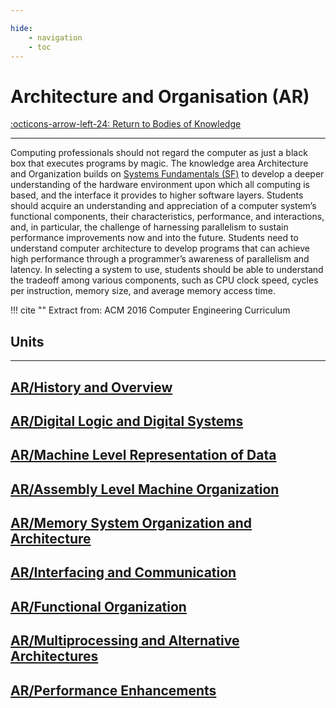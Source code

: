 ```yaml
---

hide:
    - navigation
    - toc
---
```

# Architecture and Organisation (AR)

[:octicons-arrow-left-24: Return to Bodies of Knowledge](/Bodies-of-Knowledge)

---

Computing professionals should not regard the computer as just a black box that executes programs by magic. The knowledge area Architecture and Organization builds on [Systems Fundamentals (SF)](/Bodies-of-Knowledge/System-Fundamentals) to develop a deeper understanding of the hardware environment upon which all computing is based, and the interface it provides to higher software layers. Students should acquire an understanding and appreciation of a computer system’s functional components, their characteristics, performance, and interactions, and, in particular, the challenge of harnessing parallelism to sustain performance improvements now and into the future. Students need to understand computer architecture to develop programs that can achieve high performance through a programmer’s awareness of parallelism and latency. In selecting a system to use, students should be able to understand the tradeoff among various components, such as CPU clock speed, cycles per instruction, memory size, and average memory access time.

!!! cite ""
    Extract from: ACM 2016 Computer Engineering Curriculum

## Units

---

<div class="container px-4 py-2" id="custom-cards">
    <div class="row row-cols-1 row-cols-lg-3 align-items-stretch g-4 py-3">
        <div class="col">
            <a href="01_History-Overview">
                <div class="card card-cover h-100 overflow-hidden text-white bg-dark rounded-5 shadow-lg">
                    <div class="d-flex flex-column h-100 p-5 pb-3 text-white text-shadow-1">
                        <h2>AR/History and Overview</h2>
                    </div>
                </div>
            </a>
        </div>
        <div class="col">
            <a href="02_Digital-Logic-Digital-Systems">
                <div class="card card-cover h-100 overflow-hidden text-white bg-dark rounded-5 shadow-lg">
                    <div class="d-flex flex-column h-100 p-5 pb-3 text-white text-shadow-1">
                        <h2>AR/Digital Logic and Digital Systems</h2>
                    </div>
                </div>
            </a>
        </div>
        <div class="col">
            <a href="03_Representation-Data">
                <div class="card card-cover h-100 overflow-hidden text-white bg-dark rounded-5 shadow-lg">
                    <div class="d-flex flex-column h-100 p-5 pb-3 text-shadow-1">
                        <h2>AR/Machine Level Representation of Data</h2>
                    </div>
                </div>
            </a>
        </div>
    </div>
    <div class="row row-cols-1 row-cols-lg-3 align-items-stretch g-4 py-3">
        <div class="col">
            <a href="04_Assembly-Level-Machine-Organization">
                <div class="card card-cover h-100 overflow-hidden text-white bg-dark rounded-5 shadow-lg">
                    <div class="d-flex flex-column h-100 p-5 pb-3 text-white text-shadow-1">
                        <h2>AR/Assembly Level Machine Organization</h2>
                    </div>
                </div>
            </a>
        </div>
        <div class="col">
            <a href="05_Memory-System-Organization-Architecture">
                <div class="card card-cover h-100 overflow-hidden text-white bg-dark rounded-5 shadow-lg">
                    <div class="d-flex flex-column h-100 p-5 pb-3 text-white text-shadow-1">
                        <h2>AR/Memory System Organization and Architecture</h2>
                    </div>
                </div>
            </a>
        </div>
        <div class="col">
            <a href="06_Interfacing-Communication">
                <div class="card card-cover h-100 overflow-hidden text-white bg-dark rounded-5 shadow-lg">
                    <div class="d-flex flex-column h-100 p-5 pb-3 text-shadow-1">
                        <h2>AR/Interfacing and Communication</h2>
                    </div>
                </div>
            </a>
        </div>
    </div>
    <div class="row row-cols-1 row-cols-lg-3 align-items-stretch g-4 py-3">
        <div class="col">
            <a href="07_Functional-Organization">
                <div class="card card-cover h-100 overflow-hidden text-white bg-dark rounded-5 shadow-lg">
                    <div class="d-flex flex-column h-100 p-5 pb-3 text-white text-shadow-1">
                        <h2>AR/Functional Organization</h2>
                    </div>
                </div>
            </a>
        </div>
        <div class="col">
            <a href="08_Multiprocessing-Alternative-Architectures">
                <div class="card card-cover h-100 overflow-hidden text-white bg-dark rounded-5 shadow-lg">
                    <div class="d-flex flex-column h-100 p-5 pb-3 text-white text-shadow-1">
                        <h2>AR/Multiprocessing and Alternative Architectures</h2>
                    </div>
                </div>
            </a>
        </div>
        <div class="col">
            <a href="09_Performance-Enhancements">
                <div class="card card-cover h-100 overflow-hidden text-white bg-dark rounded-5 shadow-lg">
                    <div class="d-flex flex-column h-100 p-5 pb-3 text-shadow-1">
                        <h2>AR/Performance Enhancements</h2>
                    </div>
                </div>
            </a>
        </div>
    </div>
</div>

